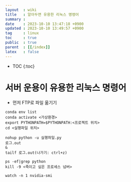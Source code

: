 ```yaml
---
layout  : wiki
title   : 알아두면 유용한 리눅스 명령어
summary : 
date    : 2023-10-10 13:47:18 +0900
updated : 2023-10-10 13:49:57 +0900
tag     : linux
toc     : true
public  : true
parent  : [[/index]]
latex   : false
---
```

* TOC
{:toc}

# 서버 운용이 유용한 리눅스 명령어
- 먼저 FTP로 파일 옮기기
 
```linux
conda env list
conda activate <가상환경>
export PYTHONPATH=$PYTHONPATH:<프로젝트 위치>
cd <실행파일 위치>

nohup python -u 실행파일.py
로그.out
&
tailf 로그.out(나가기: ctrl+z)

ps -ef|grep python
kill -9 <죽이고 싶은 프로세스 넘버>

watch -n 1 nvidia-smi
```
